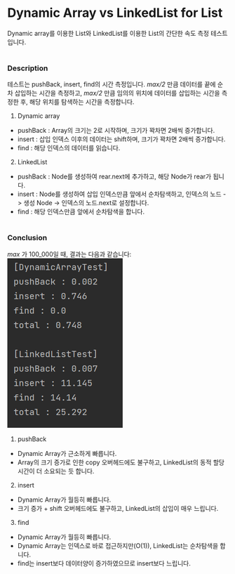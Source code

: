 # Dynamic Array vs LinkedList for List
Dynamic array를 이용한 List와 LinkedList를 이용한 List의 간단한 속도 측정 테스트입니다.  
&nbsp;  

### Description
테스트는 pushBack, insert, find의 시간 측정입니다. _max/2_ 만큼 데이터를 끝에 순차 삽입하는 시간을 측정하고,
_max/2_ 만큼 임의의 위치에 데이터를 삽입하는 시간을 측정한 후, 해당 위치를 탐색하는 시간을 측정합니다.  
1. Dynamic array  
- pushBack : Array의 크기는 2로 시작하며, 크기가 꽉차면 2배씩 증가합니다.
- insert : 삽입 인덱스 이후의 데이터는 shift하며, 크기가 꽉차면 2배씩 증가합니다.
- find : 해당 인덱스의 데이터를 읽습니다.
2. LinkedList  
- pushBack : Node를 생성하여 rear.next에 추가하고, 해당 Node가 rear가 됩니다.
- insert : Node를 생성하여 삽입 인덱스만큼 앞에서 순차탐색하고, 인덱스의 노드 -> 생성 Node -> 인덱스의 노드.next로 설정합니다.
- find : 해당 인덱스만큼 앞에서 순차탐색을 합니다.  
&nbsp;  

### Conclusion
_max_ 가 100_000일 때, 결과는 다음과 같습니다:  
![capture](./image/first.PNG)  

1. pushBack  
- Dynamic Array가 근소하게 빠릅니다.
- Array의 크기 증가로 인한 copy 오버헤드에도 불구하고, LinkedList의 동적 할당 시간이 더 소요되는 듯 합니다.
2. insert  
- Dynamic Array가 월등히 빠릅니다.
- 크기 증가 + shift 오버헤드에도 불구하고, LinkedList의 삽입이 매우 느립니다.
3. find  
- Dynamic Array가 월등히 빠릅니다.
- Dynamic Array는 인덱스로 바로 접근하지만(O(1)), LinkedList는 순차탐색을 합니다.
- find는 insert보다 데이터양이 증가하였으므로 insert보다 느립니다.

